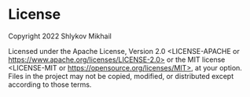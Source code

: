 # License
Copyright 2022 Shlykov Mikhail

Licensed under the Apache License, Version 2.0 <LICENSE-APACHE or https://www.apache.org/licenses/LICENSE-2.0> or the MIT license <LICENSE-MIT or https://opensource.org/licenses/MIT>, at your option. Files in the project may not be copied, modified, or distributed except according to those terms.